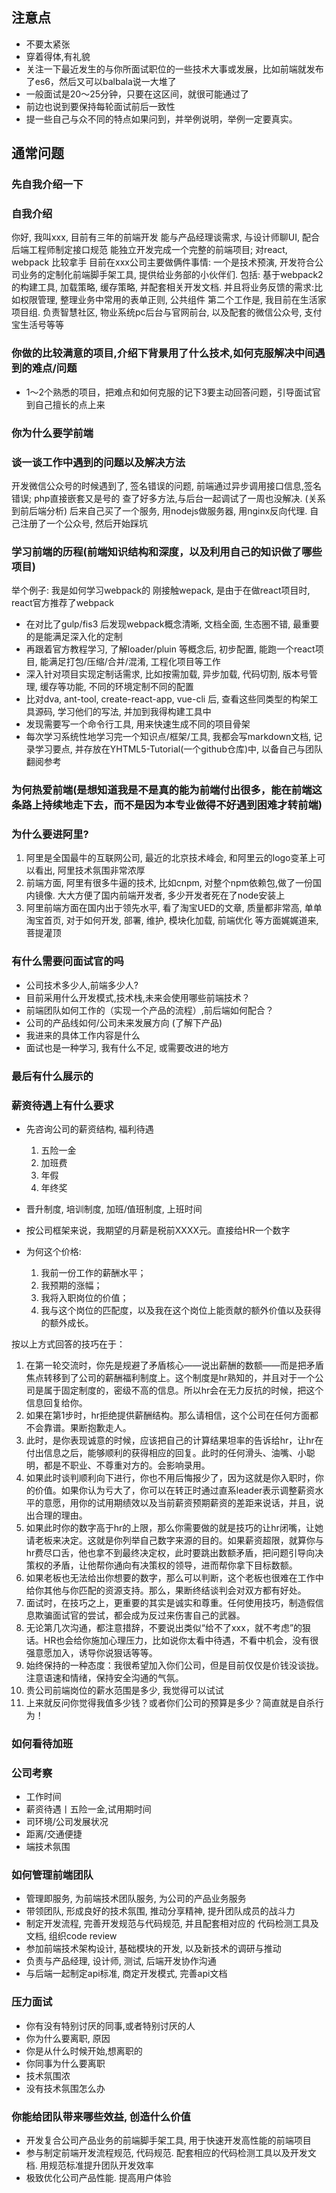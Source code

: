 ## 注意点

* 不要太紧张
* 穿着得体,有礼貌
* 关注一下最近发生的与你所面试职位的一些技术大事或发展，比如前端就发布了es6，然后又可以balbala说一大堆了
* 一般面试是20～25分钟，只要在这区间，就很可能通过了
* 前边也说到要保持每轮面试前后一致性
* 提一些自己与众不同的特点如果问到，并举例说明，举例一定要真实。

## 通常问题

### 先自我介绍一下

### 自我介绍  
你好, 我叫xxx, 目前有三年的前端开发
能与产品经理谈需求, 与设计师聊UI, 配合后端工程师制定接口规范
能独立开发完成一个完整的前端项目; 对react, webpack 比较拿手
目前在xxx公司主要做俩件事情:
一个是技术预演, 开发符合公司业务的定制化前端脚手架工具, 提供给业务部的小伙伴们. 
包括: 基于webpack2的构建工具, 加载策略, 缓存策略, 并配套相关开发文档. 
并且将业务反馈的需求:比如权限管理, 整理业务中常用的表单正则, 公共组件
第二个工作是, 我目前在生活家项目组. 负责智慧社区, 物业系统pc后台与官网前台, 
以及配套的微信公众号, 支付宝生活号等等

### 你做的比较满意的项目,介绍下背景用了什么技术,如何克服解决中间遇到的难点/问题    

* 1～2个熟悉的项目，把难点和如何克服的记下3要主动回答问题，引导面试官到自己擅长的点上来

### 你为什么要学前端

### 谈一谈工作中遇到的问题以及解决方法

开发微信公众号的时候遇到了, 签名错误的问题, 前端通过异步调用接口信息,签名错误; php直接嵌套又是号的
查了好多方法,与后台一起调试了一周也没解决. (关系到前后端分析)
后来自己买了一个服务, 用nodejs做服务器, 用nginx反向代理. 自己注册了一个公众号, 然后开始踩坑

### 学习前端的历程(前端知识结构和深度，以及利用自己的知识做了哪些项目)

举个例子: 我是如何学习webpack的
刚接触wepack, 是由于在做react项目时, react官方推荐了webpack

* 在对比了gulp/fis3 后发现webpack概念清晰, 文档全面, 生态圈不错, 最重要的是能满足深入化的定制
* 再跟着官方教程学习, 了解loader/pluin 等概念后, 初步配置, 能跑一个react项目, 能满足打包/压缩/合并/混淆, 工程化项目等工作
* 深入针对项目实现定制话需求, 比如按需加载, 异步加载, 代码切割, 版本号管理, 缓存等功能, 不同的环境定制不同的配置
* 比对dva, ant-tool, create-react-app, vue-cli 后, 查看这些同类型的构架工具源码, 学习他们的写法, 并加到我得构建工具中
* 发现需要写一个命令行工具, 用来快速生成不同的项目骨架
* 每次学习系统性地学习完一个知识点/框架/工具, 我都会写markdown文档, 记录学习要点, 并存放在YHTML5-Tutorial(一个github仓库)中, 以备自己与团队翻阅参考

### 为何热爱前端(是想知道我是不是真的能为前端付出很多，能在前端这条路上持续地走下去，而不是因为本专业做得不好遇到困难才转前端)

### 为什么要进阿里? 

1. 阿里是全国最牛的互联网公司, 最近的北京技术峰会, 和阿里云的logo变革上可以看出, 阿里技术氛围非常浓厚
2. 前端方面, 阿里有很多牛逼的技术, 比如cnpm, 对整个npm依赖包,做了一份国内镜像. 大大方便了国内前端开发者, 多少开发者死在了node安装上
3. 阿里前端方面在国内出于领先水平, 看了淘宝UED的文章, 质量都非常高, 单单淘宝首页, 对于如何开发, 部署, 维护, 模块化加载, 前端优化 等方面娓娓道来, 菩提灌顶


### 有什么需要问面试官的吗

* 公司技术多少人,前端多少人?
* 目前采用什么开发模式,技术栈,未来会使用哪些前端技术？
* 前端团队如何工作的（实现一个产品的流程）,前后端如何配合？
* 公司的产品线如何/公司未来发展方向 (了解下产品)
* 我进来的具体工作内容是什么
* 面试也是一种学习, 我有什么不足, 或需要改进的地方

### 最后有什么展示的

### 薪资待遇上有什么要求

* 先咨询公司的薪资结构, 福利待遇
    1. 五险一金
    2. 加班费
    3. 年假
    4. 年终奖
  
* 晋升制度, 培训制度, 加班/值班制度, 上班时间
* 按公司框架来说，我期望的月薪是税前XXXX元。直接给HR一个数字
* 为何这个价格: 
    1. 我前一份工作的薪酬水平；
    2. 我预期的涨幅；
    3. 我将入职岗位的价值；
    4. 我与这个岗位的匹配度，以及我在这个岗位上能贡献的额外价值以及获得的额外成长。

按以上方式回答的技巧在于：
1. 在第一轮交流时，你先是规避了矛盾核心——说出薪酬的数额——而是把矛盾焦点转移到了公司的薪酬福利制度上。这个制度是hr熟知的，并且对于一个公司是属于固定制度的，密级不高的信息。所以hr会在无力反抗的时候，把这个信息回复给你。
2. 如果在第1步时，hr拒绝提供薪酬结构。那么请相信，这个公司在任何方面都不会靠谱。果断抱歉走人。
3. 此时，是你表现诚意的时候，应该把自己的计算结果坦率的告诉给hr，让hr在付出信息之后，能够顺利的获得相应的回复。此时的任何滑头、油嘴、小聪明，都是不职业、不尊重对方的。会影响录用。
4. 如果此时谈判顺利向下进行，你也不用后悔报少了，因为这就是你入职时，你的价值。如果你认为亏大了，你可以在转正时通过直系leader表示调整薪资水平的意愿，用你的试用期绩效以及当前薪资预期薪资的差距来说话，并且，说出合理的理由。
5. 如果此时你的数字高于hr的上限，那么你需要做的就是技巧的让hr闭嘴，让她请老板来决定。这就是你列举自己数字来源的目的。如果薪资超限，就算你与hr费尽口舌，他也拿不到最终决定权，此时要跳出数额矛盾，把问题引导向决策权的矛盾，让他帮你通向有决策权的领导，进而帮你拿下目标数额。
6. 如果老板也无法给出你想要的数字，那么可以判断，这个老板也很难在工作中给你其他与你匹配的资源支持。那么，果断终结谈判会对双方都有好处。
7. 面试时，在技巧之上，更重要的其实是诚实和尊重。任何使用技巧，制造假信息欺骗面试官的尝试，都会成为反过来伤害自己的武器。
8. 无论第几次沟通，都注意措辞，不要说出类似“给不了xxx，就不考虑”的狠话。HR也会给你施加心理压力，比如说你太看中待遇，不看中机会，没有很强意愿加入，诱导你说狠话等等。 
9. 始终保持的一种态度：我很希望加入你们公司，但是目前仅仅是价钱没谈拢。注意语速和情绪，保持安全沟通的气氛。 
10. 贵公司前端岗位的薪水范围是多少, 我觉得可以试试
11. 上来就反问你觉得我值多少钱？或者你们公司的预算是多少？简直就是自杀行为！

### 如何看待加班

### 公司考察

* 工作时间
* 薪资待遇丨五险一金,试用期时间
* 司环境/公司发展状况
* 距离/交通便捷
* 端技术氛围

### 如何管理前端团队

* 管理即服务, 为前端技术团队服务, 为公司的产品业务服务
* 带领团队, 形成良好的技术氛围, 推动分享精神, 提升团队成员的战斗力
* 制定开发流程, 完善开发规范与代码规范, 并且配套相对应的 代码检测工具及文档, 组织code review
* 参加前端技术架构设计, 基础模块的开发, 以及新技术的调研与推动
* 负责与产品经理, 设计师, 测试, 后端开发协作沟通
* 与后端一起制定api标准, 商定开发模式, 完善api文档

### 压力面试

* 你有没有特别讨厌的同事,或者特别讨厌的人
* 你为什么要离职, 原因
* 你是从什么时候开始,想离职的
* 你同事为什么要离职
* 技术氛围浓 
* 没有技术氛围怎么办

### 你能给团队带来哪些效益, 创造什么价值

* 开发复合公司产品业务的前端脚手架工具, 用于快速开发高性能的前端项目
* 参与制定前端开发流程规范, 代码规范. 配套相应的代码检测工具以及开发文档. 用规范标准提升团队开发效率
* 极致优化公司产品性能. 提高用户体验

